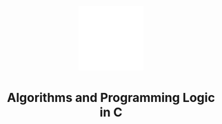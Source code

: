 <h1
  align="center"
>
  <img
    width="150px"
    src="./screens_readme/linguagem-de-codificacao.png"
  >
  <h1
    align="center"
  >
    Algorithms and Programming Logic in C
  </h1>
</h1>
